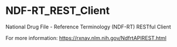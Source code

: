 # NDF-RT_REST_Client
 National Drug File - Reference Terminology (NDF-RT) RESTful Client
 
 For more information:
 https://rxnav.nlm.nih.gov/NdfrtAPIREST.html
